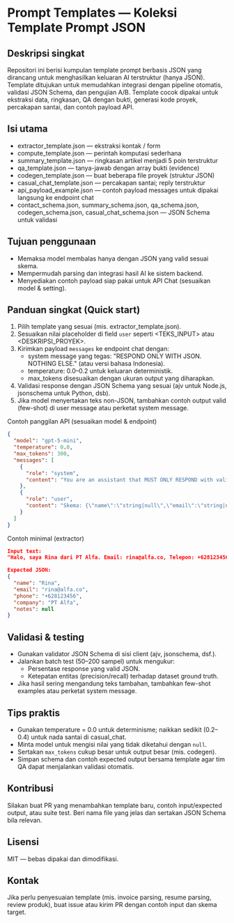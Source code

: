 # Prompt Templates — Koleksi Template Prompt JSON

Deskripsi singkat
-----------------
Repositori ini berisi kumpulan template prompt berbasis JSON yang dirancang untuk menghasilkan keluaran AI terstruktur (hanya JSON). Template ditujukan untuk memudahkan integrasi dengan pipeline otomatis, validasi JSON Schema, dan pengujian A/B. Template cocok dipakai untuk ekstraksi data, ringkasan, QA dengan bukti, generasi kode proyek, percakapan santai, dan contoh payload API.

Isi utama
---------
- extractor_template.json — ekstraksi kontak / form
- compute_template.json — perintah komputasi sederhana
- summary_template.json — ringkasan artikel menjadi 5 poin terstruktur
- qa_template.json — tanya-jawab dengan array bukti (evidence)
- codegen_template.json — buat beberapa file proyek (struktur JSON)
- casual_chat_template.json — percakapan santai; reply terstruktur
- api_payload_example.json — contoh payload messages untuk dipakai langsung ke endpoint chat
- contact_schema.json, summary_schema.json, qa_schema.json, codegen_schema.json, casual_chat_schema.json — JSON Schema untuk validasi

Tujuan penggunaan
-----------------
- Memaksa model membalas hanya dengan JSON yang valid sesuai skema.
- Mempermudah parsing dan integrasi hasil AI ke sistem backend.
- Menyediakan contoh payload siap pakai untuk API Chat (sesuaikan model & setting).

Panduan singkat (Quick start)
-----------------------------
1. Pilih template yang sesuai (mis. extractor_template.json).
2. Sesuaikan nilai placeholder di field `user` seperti <TEKS_INPUT> atau <DESKRIPSI_PROYEK>.
3. Kirimkan payload `messages` ke endpoint chat dengan:
   - system message yang tegas: "RESPOND ONLY WITH JSON. NOTHING ELSE." (atau versi bahasa Indonesia).
   - temperature: 0.0–0.2 untuk keluaran deterministik.
   - max_tokens disesuaikan dengan ukuran output yang diharapkan.
4. Validasi response dengan JSON Schema yang sesuai (ajv untuk Node.js, jsonschema untuk Python, dsb).
5. Jika model menyertakan teks non-JSON, tambahkan contoh output valid (few-shot) di user message atau perketat system message.

Contoh panggilan API (sesuaikan model & endpoint)
```json
{
  "model": "gpt-5-mini",
  "temperature": 0.0,
  "max_tokens": 300,
  "messages": [
    {
      "role": "system",
      "content": "You are an assistant that MUST ONLY RESPOND with valid JSON matching the schema given. If unsure, set values to null. Do not output any extra text."
    },
    {
      "role": "user",
      "content": "Skema: {\"name\":\"string|null\",\"email\":\"string|null\",\"phone\":\"string|null\",\"company\":\"string|null\",\"notes\":\"string|null\"}\nTeks: \"Halo, saya Andi dari PT Contoh. Email: andi@contoh.com\"\nKeluarkan hanya JSON sesuai skema."
    }
  ]
}
```

Contoh minimal (extractor)
```json
Input text:
"Halo, saya Rina dari PT Alfa. Email: rina@alfa.co, Telepon: +628123456."

Expected JSON:
{
  "name": "Rina",
  "email": "rina@alfa.co",
  "phone": "+628123456",
  "company": "PT Alfa",
  "notes": null
}
```

Validasi & testing
------------------
- Gunakan validator JSON Schema di sisi client (ajv, jsonschema, dsf.).
- Jalankan batch test (50–200 sampel) untuk mengukur:
  - Persentase response yang valid JSON.
  - Ketepatan entitas (precision/recall) terhadap dataset ground truth.
- Jika hasil sering mengandung teks tambahan, tambahkan few-shot examples atau perketat system message.

Tips praktis
-----------
- Gunakan temperature = 0.0 untuk determinisme; naikkan sedikit (0.2–0.4) untuk nada santai di casual_chat.
- Minta model untuk mengisi nilai yang tidak diketahui dengan `null`.
- Sertakan `max_tokens` cukup besar untuk output besar (mis. codegen).
- Simpan schema dan contoh expected output bersama template agar tim QA dapat menjalankan validasi otomatis.

Kontribusi
----------
Silakan buat PR yang menambahkan template baru, contoh input/expected output, atau suite test. Beri nama file yang jelas dan sertakan JSON Schema bila relevan.

Lisensi
-------
MIT — bebas dipakai dan dimodifikasi.

Kontak
------
Jika perlu penyesuaian template (mis. invoice parsing, resume parsing, review produk), buat issue atau kirim PR dengan contoh input dan skema target.
